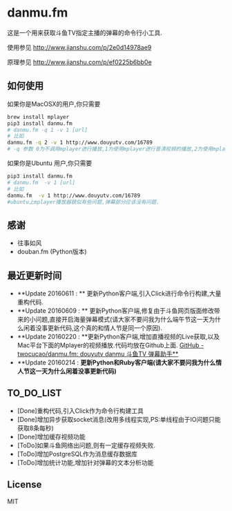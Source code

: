# danmu.fm 

这是一个用来获取斗鱼TV指定主播的弹幕的命令行小工具.

使用参见
http://www.jianshu.com/p/2e0d14978ae9

原理参见
http://www.jianshu.com/p/ef0225b6bb0e

## 如何使用


如果你是MacOSX的用户,你只需要
```bash
brew install mplayer
pip3 install danmu.fm
# danmu.fm -q 1 -v 1 [url]
# 比如
danmu.fm -q 2 -v 1 http://www.douyutv.com/16789
# -q 参数 0为不调用mplayer进行播放,1为使用mplayer进行普清视频的播放,2为使用mplayer进行高清视频的播放,3为使用mplayer进行超清视频的播放
```

如果你是Ubuntu 用户,你只需要

```bash
pip3 install danmu.fm
# danmu.fm  -v 1 [url]
# 比如
danmu.fm  -v 1 http://www.douyutv.com/16789
#ubuntu上mplayer播放器貌似有些问题,弹幕部分应该没有问题.
```

## 感谢

 - 往事如风
 - douban.fm (Python版本)

## 最近更新时间

 - **Update 20160611 : ** 更新Python客户端,引入Click进行命令行构建,大量重构代码.
 - **Update 20160609 : ** 更新Python客户端,修复由于斗鱼网页版面修改带来的小问题,直接开启海量弹幕模式(请大家不要问我为什么端午节这一天为什么闲着没事更新代码,这个真的和情人节是同一个原因).
 - **Update 20160220 : **更新Python客户端,增加直播视频的Live获取,以及Mac平台下面的Mplayer的视频播放.代码均放在Github上面. [GitHub - twocucao/danmu.fm: douyutv danmu 斗鱼TV 弹幕助手**](//link.zhihu.com/?target=https%3A//github.com/twocucao/danmu.fm)
 - **Update 20160214 : **更新Python和Ruby客户端(请大家不要问我为什么情人节这一天为什么闲着没事更新代码)**

## TO_DO_LIST

 - [Done]重构代码,引入Click作为命令行构建工具
 - [Done]增加异步获取socket消息(改用多线程实现,PS:单线程由于IO问题只能获取8条每秒)
 - [Done]增加缓存视频功能
 - [ToDo]如果斗鱼网络出问题,则有一定缓存视频失败.
 - [ToDo]增加PostgreSQL作为消息缓存数据库
 - [ToDo]增加统计功能,增加针对弹幕的文本分析功能


## License

MIT


